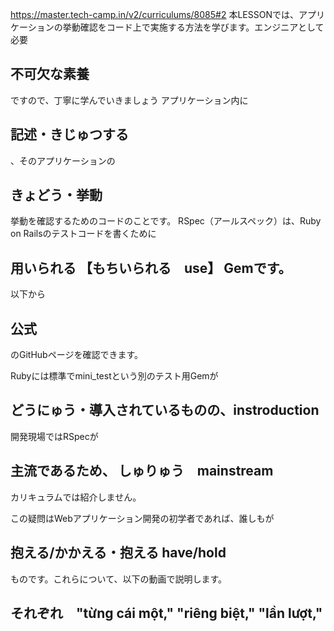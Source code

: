 https://master.tech-camp.in/v2/curriculums/8085#2
本LESSONでは、アプリケーションの挙動確認をコード上で実施する方法を学びます。エンジニアとして必要
## 不可欠な素養 
ですので、丁寧に学んでいきましょう
アプリケーション内に
## 記述・きじゅつする
、そのアプリケーションの
## きょどう・挙動
挙動を確認するためのコードのことです。
RSpec（アールスペック）は、Ruby on Railsのテストコードを書くために
## 用いられる 【もちいられる　use】 Gemです。
以下から
## 公式
のGitHubページを確認できます。

Rubyには標準でmini_testという別のテスト用Gemが
## どうにゅう・導入されているものの、instroduction
開発現場ではRSpecが
## 主流であるため、 しゅりゅう　mainstream
カリキュラムでは紹介しません。

この疑問はWebアプリケーション開発の初学者であれば、誰しもが
## 抱える/かかえる・抱える have/hold
ものです。これらについて、以下の動画で説明します。
## それぞれ　"từng cái một," "riêng biệt," "lần lượt," 
